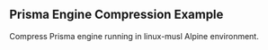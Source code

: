 ## Prisma Engine Compression Example
Compress Prisma engine running in linux-musl Alpine environment.
